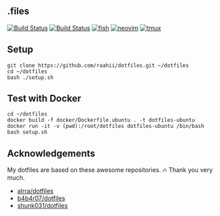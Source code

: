 ## .files

<p align="left">
  <a href="https://github.com/raahii/dotfiles/actions?query=workflow%3AUbuntu"><img src=https://github.com/raahii/dotfiles/workflows/Ubuntu/badge.svg alt="Build Status"></a>
  <a href="https://github.com/raahii/dotfiles/actions?query=workflow%3AMacOS"><img src=https://github.com/raahii/dotfiles/workflows/MacOS/badge.svg alt="Build Status"></a>
  <a href="https://fishshell.com/"><img src="https://img.shields.io/badge/built%20with-fish-blue.svg" alt="fish"></a>
  <a href="https://neovim.io/"><img src="https://img.shields.io/badge/built%20with-neovim-blue.svg" alt="neovim"></a>
  <a href="https://github.com/tmux/tmux"><img src="https://img.shields.io/badge/built%20with-tmux-blue.svg" alt="tmux"></a>
</p>

## Setup

```shell
git clone https://github.com/raahii/dotfiles.git ~/dotfiles
cd ~/dotfiles
bash ./setup.sh
```

## Test with Docker

```shell
cd ~/dotfiles
docker build -f docker/Dockerfile.ubuntu . -t dotfiles-ubuntu
docker run -it -v (pwd):/root/dotfiles dotfiles-ubuntu /bin/bash
bash setup.sh
```

## Acknowledgements

My dotfiles are based on these awesome repositories. :fire: Thank you very much.

- [alrra/dotfiles](https://github.com/alrra/dotfiles)
- [b4b4r07/dotfiles](https://github.com/b4b4r07/dotfiles)
- [shunk031/dotfiles](https://github.com/shunk031/dotfiles)
